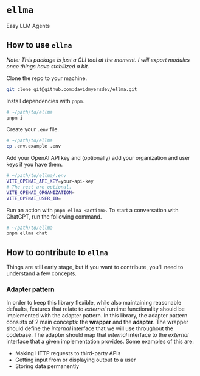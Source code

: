 # `ellma`

Easy LLM Agents

## How to use `ellma`

_Note: This package is just a CLI tool at the moment. I will export modules once things have stabilized a bit._

Clone the repo to your machine.

```bash
git clone git@github.com:davidmyersdev/ellma.git
```

Install dependencies with `pnpm`.

```bash
# ~/path/to/ellma
pnpm i
```

Create your `.env` file.

```bash
# ~/path/to/ellma
cp .env.example .env
```

Add your OpenAI API key and (optionally) add your organization and user keys if you have them.

```bash
# ~/path/to/ellma/.env
VITE_OPENAI_API_KEY=your-api-key
# The rest are optional.
VITE_OPENAI_ORGANIZATION=
VITE_OPENAI_USER_ID=
```

Run an action with `pnpm ellma <action>`. To start a conversation with ChatGPT, run the following command.

```bash
# ~/path/to/ellma
pnpm ellma chat
```

## How to contribute to `ellma`

Things are still early stage, but if you want to contribute, you'll need to understand a few concepts.

### Adapter pattern

In order to keep this library flexible, while also maintaining reasonable defaults, features that relate to _external_ runtime functionality should be implemented with the adapter pattern. In this library, the adapter pattern consists of 2 main concepts: the **wrapper** and the **adapter**. The wrapper should define the _internal_ interface that we will use throughout the codebase. The adapter should map that _internal_ interface to the _external_ interface that a given implementation provides. Some examples of this are:

- Making HTTP requests to third-party APIs
- Getting input from or displaying output to a user
- Storing data permanently
